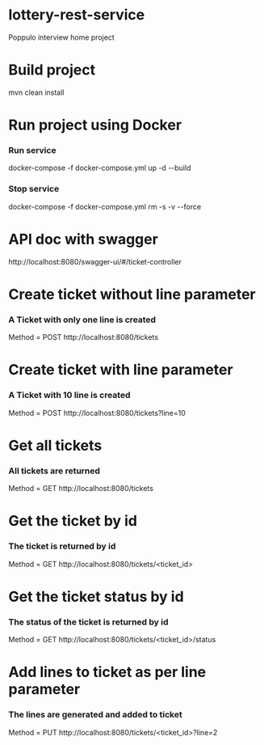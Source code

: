 # lottery-rest-service
Poppulo interview home project

# Build project
mvn clean install

# Run project using Docker
### Run service
docker-compose -f docker-compose.yml up -d --build
### Stop service
docker-compose -f docker-compose.yml rm -s -v --force

# API doc with swagger
http://localhost:8080/swagger-ui/#/ticket-controller


# Create ticket without line parameter
### A Ticket with only one line is created
Method = POST
http://localhost:8080/tickets

# Create ticket with line parameter
### A Ticket with 10 line is created
Method = POST
http://localhost:8080/tickets?line=10

# Get all tickets
### All tickets are returned
Method = GET
http://localhost:8080/tickets

# Get the ticket by id
### The ticket is returned by id
Method = GET
http://localhost:8080/tickets/<ticket_id>

# Get the ticket status by id
### The status of the ticket is returned by id
Method = GET
http://localhost:8080/tickets/<ticket_id>/status

# Add lines to ticket as per line parameter
### The lines are generated and added to ticket
Method = PUT
http://localhost:8080/tickets/<ticket_id>?line=2
